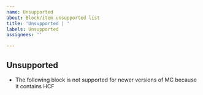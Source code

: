 ```yaml
---
name: Unsupported
about: Block/item unsupported list
title: 'Unsupported | '
labels: Unsupported
assignees: ''

---
```


## Unsupported
- The following block is not supported for newer versions of MC because it contains HCF
